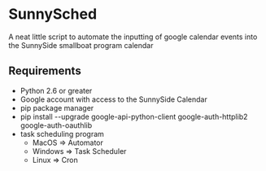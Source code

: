 # SunnySched
A neat little script to automate the inputting of google calendar events into the SunnySide smallboat program calendar

## Requirements
- Python 2.6 or greater
- Google account with access to the SunnySide Calendar
- pip package manager
- pip install --upgrade google-api-python-client google-auth-httplib2 google-auth-oauthlib
- task scheduling program
  - MacOS => Automator
  - Windows => Task Scheduler
  - Linux => Cron

